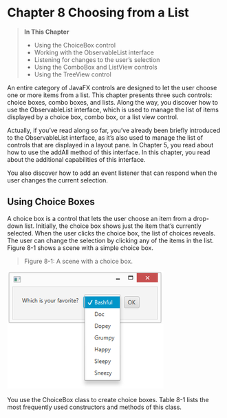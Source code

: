 # Chapter 8 Choosing from a List

> **In This Chapter**
>
> - Using the ChoiceBox control 
> - Working with the ObservableList interface
> - Listening for changes to the user’s selection 
> - Using the ComboBox and ListView controls
> - Using the TreeView control

An entire category of JavaFX controls are designed to let the user choose one or more items from a list. This chapter presents three such controls: choice boxes, combo boxes, and lists. Along the way, you discover how to use the ObservableList interface, which is used to manage the list of items displayed by a choice box, combo box, or a list view control.

Actually, if you’ve read along so far, you’ve already been briefly introduced to the ObservableList interface, as it’s also used to manage the list of controls that are displayed in a layout pane. In Chapter 5, you read about how to use the addAll method of this interface. In this chapter, you read about the additional capabilities of this interface.

You also discover how to add an event listener that can respond when the user changes the current selection.

## Using Choice Boxes

A choice box is a control that lets the user choose an item from a drop-down list. Initially, the choice box shows just the item that’s currently selected. When the user clicks the choice box, the list of choices reveals. The user can change the selection by clicking any of the items in the list. Figure 8-1 shows a scene with a simple choice box.

> Figure 8-1: A scene with a choice box.

![Figure 8-1](./assets/Figure-8-1.png)

You use the ChoiceBox class to create choice boxes. Table 8-1 lists the most frequently used constructors and methods of this class.

